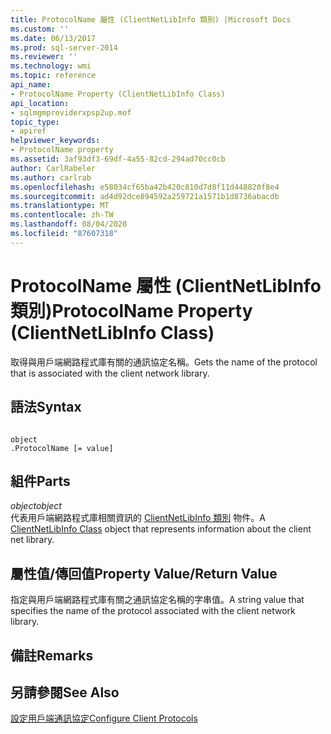 ```yaml
---
title: ProtocolName 屬性 (ClientNetLibInfo 類別) |Microsoft Docs
ms.custom: ''
ms.date: 06/13/2017
ms.prod: sql-server-2014
ms.reviewer: ''
ms.technology: wmi
ms.topic: reference
api_name:
- ProtocolName Property (ClientNetLibInfo Class)
api_location:
- sqlmgmproviderxpsp2up.mof
topic_type:
- apiref
helpviewer_keywords:
- ProtocolName property
ms.assetid: 3af93df3-69df-4a55-82cd-294ad70cc0cb
author: CarlRabeler
ms.author: carlrab
ms.openlocfilehash: e58034cf65ba42b420c810d7d8f11d448820f8e4
ms.sourcegitcommit: ad4d92dce894592a259721a1571b1d8736abacdb
ms.translationtype: MT
ms.contentlocale: zh-TW
ms.lasthandoff: 08/04/2020
ms.locfileid: "87607318"
---
```

# <a name="protocolname-property-clientnetlibinfo-class"></a><span data-ttu-id="4716e-102">ProtocolName 屬性 (ClientNetLibInfo 類別)</span><span class="sxs-lookup"><span data-stu-id="4716e-102">ProtocolName Property (ClientNetLibInfo Class)</span></span>
  <span data-ttu-id="4716e-103">取得與用戶端網路程式庫有關的通訊協定名稱。</span><span class="sxs-lookup"><span data-stu-id="4716e-103">Gets the name of the protocol that is associated with the client network library.</span></span>  
  
## <a name="syntax"></a><span data-ttu-id="4716e-104">語法</span><span class="sxs-lookup"><span data-stu-id="4716e-104">Syntax</span></span>  
  
```  
  
object  
.ProtocolName [= value]  
```  
  
## <a name="parts"></a><span data-ttu-id="4716e-105">組件</span><span class="sxs-lookup"><span data-stu-id="4716e-105">Parts</span></span>  
 <span data-ttu-id="4716e-106">*object*</span><span class="sxs-lookup"><span data-stu-id="4716e-106">*object*</span></span>  
 <span data-ttu-id="4716e-107">代表用戶端網路程式庫相關資訊的 [ClientNetLibInfo 類別](clientnetlibinfo-class.md) 物件。</span><span class="sxs-lookup"><span data-stu-id="4716e-107">A [ClientNetLibInfo Class](clientnetlibinfo-class.md) object that represents information about the client net library.</span></span>  
  
## <a name="property-valuereturn-value"></a><span data-ttu-id="4716e-108">屬性值/傳回值</span><span class="sxs-lookup"><span data-stu-id="4716e-108">Property Value/Return Value</span></span>  
 <span data-ttu-id="4716e-109">指定與用戶端網路程式庫有關之通訊協定名稱的字串值。</span><span class="sxs-lookup"><span data-stu-id="4716e-109">A string value that specifies the name of the protocol associated with the client network library.</span></span>  
  
## <a name="remarks"></a><span data-ttu-id="4716e-110">備註</span><span class="sxs-lookup"><span data-stu-id="4716e-110">Remarks</span></span>  
  
## <a name="see-also"></a><span data-ttu-id="4716e-111">另請參閱</span><span class="sxs-lookup"><span data-stu-id="4716e-111">See Also</span></span>  
 [<span data-ttu-id="4716e-112">設定用戶端通訊協定</span><span class="sxs-lookup"><span data-stu-id="4716e-112">Configure Client Protocols</span></span>](https://technet.microsoft.com/library/ms181035.aspx)  
  
  
